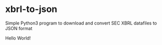 # xbrl-to-json
Simple Python3 program to download and convert SEC XBRL datafiles to JSON format

Hello World!
